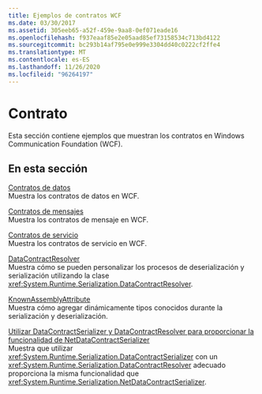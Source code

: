 ```yaml
---
title: Ejemplos de contratos WCF
ms.date: 03/30/2017
ms.assetid: 305eeb65-a52f-459e-9aa8-0ef071eade16
ms.openlocfilehash: f937eaaf85e2e05aad85ef73158534c713bd4122
ms.sourcegitcommit: bc293b14af795e0e999e3304dd40c0222cf2ffe4
ms.translationtype: MT
ms.contentlocale: es-ES
ms.lasthandoff: 11/26/2020
ms.locfileid: "96264197"
---
```

# <a name="contract"></a>Contrato

Esta sección contiene ejemplos que muestran los contratos en Windows Communication Foundation (WCF).  
  
## <a name="in-this-section"></a>En esta sección  

 [Contratos de datos](data-contracts.md)  
 Muestra los contratos de datos en WCF.  
  
 [Contratos de mensajes](message-contracts.md)  
 Muestra los contratos de mensaje en WCF.  
  
 [Contratos de servicio](service-contracts.md)  
 Muestra los contratos de servicio en WCF.  
  
 [DataContractResolver](datacontractresolver.md)  
 Muestra cómo se pueden personalizar los procesos de deserialización y serialización utilizando la clase <xref:System.Runtime.Serialization.DataContractResolver>.  
  
 [KnownAssemblyAttribute](knownassemblyattribute.md)  
 Muestra cómo agregar dinámicamente tipos conocidos durante la serialización y deserialización.  
  
 [Utilizar DataContractSerializer y DataContractResolver para proporcionar la funcionalidad de NetDataContractSerializer](datacontractserializer-datacontractresolver-netdatacontractserializer.md)  
 Muestra que utilizar <xref:System.Runtime.Serialization.DataContractSerializer> con un <xref:System.Runtime.Serialization.DataContractResolver> adecuado proporciona la misma funcionalidad que <xref:System.Runtime.Serialization.NetDataContractSerializer>.
